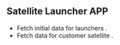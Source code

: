 ## Satellite Launcher APP 

- Fetch initial data for launchers .
- Fetch data for customer satellite .
  
